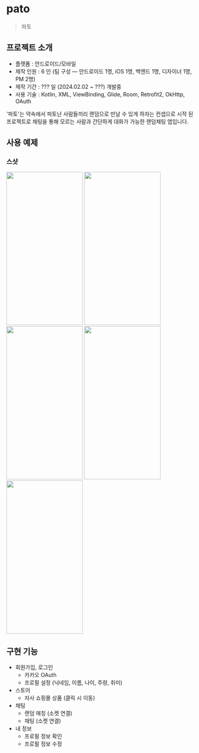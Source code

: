 # pato
> 파토

## 프로젝트 소개

- 플랫폼 : 안드로이드/모바일
- 제작 인원 : 6 인 (팀 구성 ― 안드로이드 1명, iOS 1명, 백엔드 1명, 디자이너 1명, PM 2명)
- 제작 기간 : ??? 일 (2024.02.02 ~ ???) 개발중
- 사용 기술 : Kotlin, XML, ViewBinding, Glide, Room, Retrofit2, OkHttp, OAuth

'파토'는 약속에서 파토난 사람들끼리 랜덤으로 만날 수 있게 하자는 컨셉으로 시작 된<br>
프로젝트로 채팅을 통해 모르는 사람과 간단하게 대화가 가능한 랜덤채팅 앱입니다.<br>

## 사용 예제
<!--
### 시연 영상

https://github.com/JangWoojun/A.child/assets/102157871/fbdfb9e0-137d-4e53-aaab-4bc55ffda427
-->

### 스샷

<div style="text-align: left;">
    <img src="https://github.com/JangWoojun/pato/assets/102157871/4105a2ee-8640-4c3a-adef-414455033372"  width="200" height="400"/>
    <img src="https://github.com/JangWoojun/pato/assets/102157871/a97ba527-a81a-4ddb-98a3-b40d196160d0"  width="200" height="400"/>
    <img src="https://github.com/JangWoojun/pato/assets/102157871/ef5bc4d7-4356-4cea-808f-8b914c114bc6"  width="200" height="400"/>
    <img src="https://github.com/JangWoojun/pato/assets/102157871/5ce2e2f5-792b-4539-9abf-cc45aadf6692"  width="200" height="400"/>
    <img src="https://github.com/JangWoojun/pato/assets/102157871/38b2f1f6-6678-475f-ad7a-ecf18ef93bd7"  width="200" height="400"/>
</div>

## 구현 기능

- 회원가입, 로그인
    - 카카오 OAuth
    - 프로필 설정 (닉네임, 이름, 나이, 주량, 취미)
- 스토어
    - 자사 쇼핑몰 상품 (클릭 시 이동)
- 채팅
    - 랜덤 매칭 (소켓 연결)
    - 채팅 (소켓 연결)
- 내 정보
    - 프로필 정보 확인
    - 프로필 정보 수정


<br>
<!--

## 배운 점 & 아쉬운 점 & 이슈

배운 점 및 아쉬운 점, 이슈 등은 블로그 회로록을 정리하였습니다. 관심 있으시다면 해당 [포스트]()를 확인해주세요.

## 느낀 점

A.아이 프로젝트에서 Kotlin을 사용한 Android 앱 개발 총괄 및 구글 플레이 스토어 출시, A.아이 앱 디자인을 담당하였으며 개발한 주요 기능으로는 가이드 이미지가 있는 카메라 구현이 있습니다. 해당 앱을 통해 처음으로 API, 카메라 등 새로운 기술 사용 및 습득 경험과 팀프로젝트 경험을 얻을 수 있었습니다. 또한 인생 첫 참가한 대회인 'STA+C 2023'에서 최우수상을 수상하게 되면서 스스로 시작한 앱 개발자라는 길에 대한 확신과 노력을 보상 받았다는 기분을 느꼈습니다.

## 설치 방법

- 구글 플레이스토어 주소 : [링크](https://play.google.com/store/apps/details?id=com.woojun.ai)
-->
